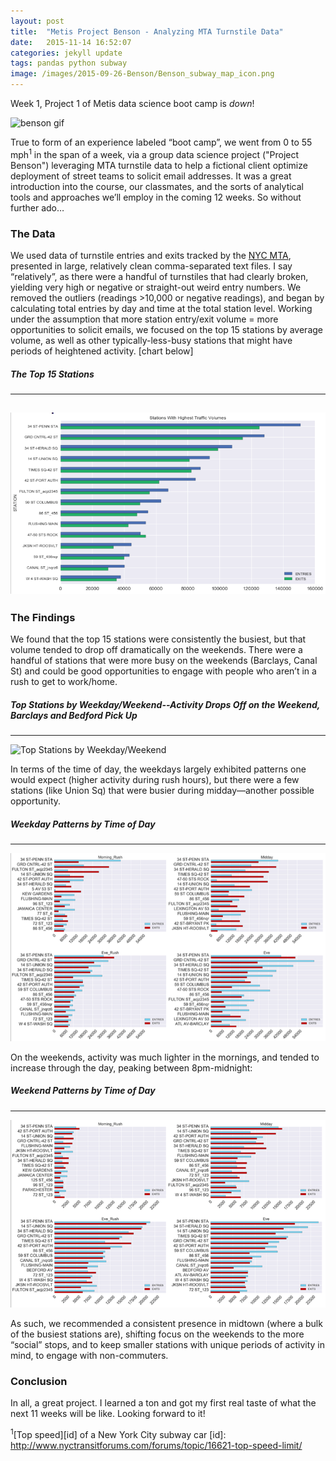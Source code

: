 ```yaml
---
layout: post
title:  "Metis Project Benson - Analyzing MTA Turnstile Data"
date:   2015-11-14 16:52:07
categories: jekyll update
tags: pandas python subway
image: /images/2015-09-26-Benson/Benson_subway_map_icon.png
---
```


Week 1, Project 1 of Metis data science boot camp is *down*! 

![benson gif](http://i.giphy.com/Ir7eNxjIMqy6k.gif)

True to form of an experience labeled “boot camp”, we went from 0 to 55 mph<sup>1</sup> in the span of a week, via a group data science project ("Project Benson") leveraging MTA turnstile data to help a fictional client optimize deployment of street teams to solicit email addresses. It was a great introduction into the course, our classmates, and the sorts of analytical tools and approaches we’ll employ in the coming 12 weeks. So without further ado…

### The Data

We used data of turnstile entries and exits tracked by the [NYC MTA](http://web.mta.info/developers/turnstile.html), presented in large, relatively clean comma-separated text files. I say “relatively”, as there were a handful of turnstiles that had clearly broken, yielding very high or negative or straight-out weird entry numbers. We removed the outliers (readings >10,000 or negative readings), and began by calculating total entries by day and time at the total station level. Working under the assumption that more station entry/exit volume = more opportunities to solicit emails, we focused on the top 15 stations by average volume, as well as other typically-less-busy stations that might have periods of heightened activity. [chart below]

##### The Top 15 Stations
---
![Top 15 Stations](https://github.com/ramohse/ramohse.github.io/blob/master/images/2015-09-26-Benson/Benson_Top.png?raw=true)
---

### The Findings

We found that the top 15 stations were consistently the busiest, but that volume tended to drop off dramatically on the weekends. There were a handful of stations that were more busy on the weekends (Barclays, Canal St) and could be good opportunities to engage with people who aren’t in a rush to get to work/home. 
##### Top Stations by Weekday/Weekend--Activity Drops Off on the Weekend, Barclays and Bedford Pick Up
---
![Top Stations by Weekday/Weekend](https://github.com/ramohse/ramohse.github.io/blob/master/images/Benson_weekday.png?raw=true)

In terms of the time of day, the weekdays largely exhibited patterns one would expect (higher activity during rush hours), but there were a few stations (like Union Sq) that were busier during midday—another possible opportunity. 
##### Weekday Patterns by Time of Day
---
![Weekday Patterns by Time of Day](https://github.com/ramohse/ramohse.github.io/blob/master/images/2015-09-26-Benson/Benson_weekday_hour.png?raw=true)


On the weekends, activity was much lighter in the mornings, and tended to increase through the day, peaking between 8pm-midnight:
##### Weekend Patterns by Time of Day
---
![Weekend Patterns by Time of Day](https://github.com/ramohse/ramohse.github.io/blob/master/images/2015-09-26-Benson/Benson_weekend_hour.png?raw=true)

As such, we recommended a consistent presence in midtown (where a bulk of the busiest stations are), shifting focus on the weekends to the more “social” stops, and to keep smaller stations with unique periods of activity in mind, to engage with non-commuters.

### Conclusion

In all, a great project. I learned a ton and got my first real taste of what the next 11 weeks will be like. Looking forward to it!



<sup>1</sup>[Top speed][id] of a New York City subway car
[id]: http://www.nyctransitforums.com/forums/topic/16621-top-speed-limit/